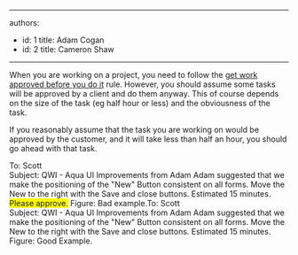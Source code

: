 

---
authors:
  - id: 1
    title: Adam Cogan
  - id: 2
    title: Cameron Shaw
---




<span class='intro'> When you are working on a project, you need to follow the <a shape="rect" href="/Management/RulesToHappyClients/Pages/DoYouGetWorkApprovedBeforeYouDoIt.aspx">get work approved before you do it</a> rule. However, you should assume some tasks will be approved by a client and do them anyway. This of course depends on the size of the task (eg&#160;half hour&#160;or less) and the obviousness of the task. 
 </span>


  <p>If you reasonably assume that the task you are working on would be approved by the customer, and it will take less than half an hour, you should go ahead with that task.</p>
<span class="ms-rteCustom-GreyBox">To&#58; Scott <br>
Subject&#58; QWI - Aqua UI Improvements from Adam Adam suggested that we make the positioning of the &quot;New&quot; Button consistent on all forms. Move the New to the right with the Save and close buttons. Estimated 15 minutes. <br>
<span style="background-color&#58;yellow;">Please approve.</span></span> <span class="ms-rteCustom-FigureBad">Figure&#58; Bad example.</span><span class="ms-rteCustom-GreyBox">To&#58; Scott <br>
Subject&#58; QWI - Aqua UI Improvements from Adam Adam suggested that we make the positioning of the &quot;New&quot; Button consistent on all forms. Move the New to the right with the Save and close buttons. Estimated 15 minutes.&#160;</span> <span class="ms-rteCustom-FigureGood">Figure&#58; Good Example.</span> 



